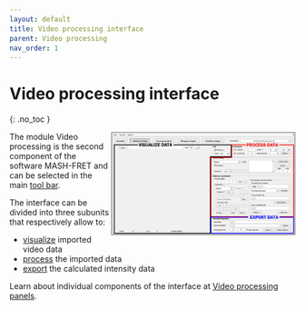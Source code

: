 ```yaml
---
layout: default
title: Video processing interface
parent: Video processing
nav_order: 1
---
```


# Video processing interface
{: .no_toc }

<a href="../assets/images/gui/interface-video-processing.png"><img src="../assets/images/gui/interface-video-processing.png" width="325" style="float:right"/></a>

The module Video processing is the second component of the software MASH-FRET and can be selected in the main 
[tool bar](../Getting_started.html#interface).

The interface can be divided into three subunits that respectively allow to:
* <u>visualize</u> imported video data
* <u>process</u> the imported data
* <u>export</u> the calculated intensity data

Learn about individual components of the interface at 
[Video processing panels](panels).

